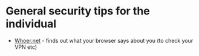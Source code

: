 # General security tips for the individual

- [Whoer.net](whoer.net) - finds out what your browser says about you (to check your VPN etc)

